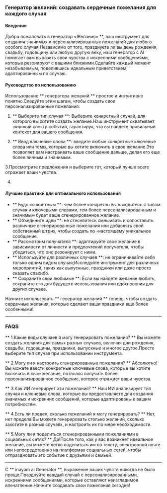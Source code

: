 ### Генератор желаний: создавать сердечные пожелания для каждого случая

#### Введение
Добро пожаловать в генератор «Желания» **, ваш инструмент для создания значимых и персонализированных пожеланий для любого особого случая.Независимо от того, празднуете ли вы день рождения, свадьбу, годовщину или любую другую веху, наш генератор с AI помогает вам выразить свои чувства с искренними сообщениями, которые резонируют с вашими близкими.Сделайте каждый момент незабываемым, поделившись идеальным приветствием, адаптированным по случаю.

#### Руководство по использованию
Использование ** генератора желаний ** простое и интуитивно понятно.Следуйте этим шагам, чтобы создать свои персонализированные пожелания:

1. ** Выберите тип случая **: Выберите конкретный случай, для которого вы хотите создать желание.Наш инструмент охватывает широкий спектр событий, гарантируя, что вы найдете правильный контекст для вашего сообщения.

2. ** Ввод ключевые слова **: введите любые конкретные ключевые слова или темы, которые вы хотите включить в свое желание.Это позволяет вам настраивать ваше сообщение дальше, делая его еще более личным и значимым.

3.Просмотрите предложения и выберите тот, который лучше всего отражает ваши чувства.

4.

#### Лучшие практики для оптимального использования
- ** Будь конкретным **: чем более конкретно вы находитесь с типом случая и ключевыми словами, тем более персонализированным и значимым будет ваше сгенерированное желание.
- ** Объедините идеи **: не стесняйтесь смешивать и сопоставить различные сгенерированные пожелания или добавлять свой собственный штрих, чтобы создать по -настоящему уникальное сообщение.
- ** Рассмотрим получателя **: адаптируйте свое желание в зависимости от личности и предпочтений получателя, чтобы убедиться, что оно резонирует с ними.
- ** Используйте для различных случаев **: не ограничивайте себя только одним видом случая;Исследуйте инструмент для различных мероприятий, таких как выпускные, праздники или даже просто сказать спасибо.
- ** Сохраните свои любимые **: Если вы найдете желание любить, сохраните его для будущего использования или вдохновения для других случаев.

Начните использовать ** генератор желаний ** теперь, чтобы создать сердечные желания, которые сделают ваши праздники еще более особенными!

---

### FAQS

** 1.Какие виды случаев я могу генерировать пожелания? **
Вы можете создать желания для самых разных случаев, включая дни рождения, свадьбы, годовщины, праздники, выпускные и многое другое.Просто выберите тип случая при использовании инструмента.

** 2.Могу ли я настроить сгенерированные пожелания? **
Абсолютно!Вы можете ввести конкретные ключевые слова, которые вы хотите включить в свое желание, позволяя получить более персонализированное сообщение, которое отражает ваши чувства.

** 3.Как ИИ генерирует эти пожелания? **
Наш ИИ анализирует тип случая и ключевые слова, которые вы предоставляете для создания значимых и искренних сообщений, которые адаптированы к вашим потребностям.

** 4.Есть ли предел, сколько пожеланий я могу генерировать? **
Нет, нет предела!Вы можете генерировать столько желаний, сколько захотите в разных случаях, и настроить их по мере необходимости.

** 5.Могу ли я поделиться сгенерированными пожеланиями в социальных сетях? **
Да!После того, как у вас возникнет идеальное желание, вы можете легко поделиться им по тексту, электронной почте или непосредственно на платформах социальных сетей, чтобы отпраздновать это событие с друзьями и семьей.

---

С ** inayam ai Generator **, выражение ваших чувств никогда не было проще.Празднуйте каждый случай с персонализированными, искренними сообщениями, которые оставляют неизгладимое впечатление.Начните создавать свои пожелания сегодня!
